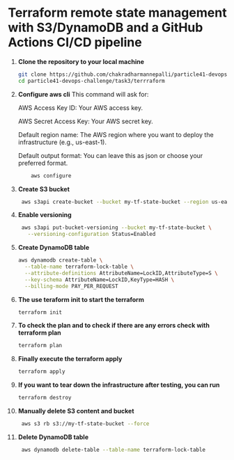 # Terraform remote state management with S3/DynamoDB and a GitHub Actions CI/CD pipeline

1. **Clone the repository to your local machine**

   ```bash
   git clone https://github.com/chakradharmannepalli/particle41-devops-challenge.git
   cd particle41-devops-challenge/task3/terrraform
2. **Configure aws cli**
  This command will ask for:

      AWS Access Key ID: Your AWS access key.

      AWS Secret Access Key: Your AWS secret key.

      Default region name: The AWS region where you want to deploy the infrastructure (e.g., us-east-1).

      Default output format: You can leave this as json or choose your preferred format.

   ```bash
       aws configure
2. **Create S3 bucket**
   ```bash
    aws s3api create-bucket --bucket my-tf-state-bucket --region us-east-1

4. **Enable versioning**
   ```bash
    aws s3api put-bucket-versioning --bucket my-tf-state-bucket \
      --versioning-configuration Status=Enabled

4. **Create DynamoDB table**
   ```bash
   aws dynamodb create-table \
     --table-name terraform-lock-table \
     --attribute-definitions AttributeName=LockID,AttributeType=S \
     --key-schema AttributeName=LockID,KeyType=HASH \
     --billing-mode PAY_PER_REQUEST
2. **The use teraform init to start the terraform**
   ```bash
   terraform init
3. **To check the plan and to check if there are any errors check with terraform plan**
   ```bash
   terraform plan
4. **Finally execute the terraform apply**
   ```bash
   terraform apply
5.  **If you want to tear down the infrastructure after testing, you can run**
    ```bash
    terraform destroy
6. **Manually delete S3 content and bucket**
   ```bash
    aws s3 rb s3://my-tf-state-bucket --force
7. **Delete DynamoDB table**
   ```bash
    aws dynamodb delete-table --table-name terraform-lock-table
